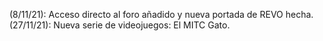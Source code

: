 (8/11/21): Acceso directo al foro añadido y nueva portada de REVO hecha.  
(27/11/21): Nueva serie de videojuegos: El MITC Gato.